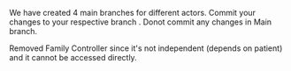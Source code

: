 We have created 4 main branches for different actors. Commit your changes to your respective branch . Donot commit any changes in Main branch. 

Removed Family Controller since it's not independent (depends on patient) and it cannot be accessed directly.